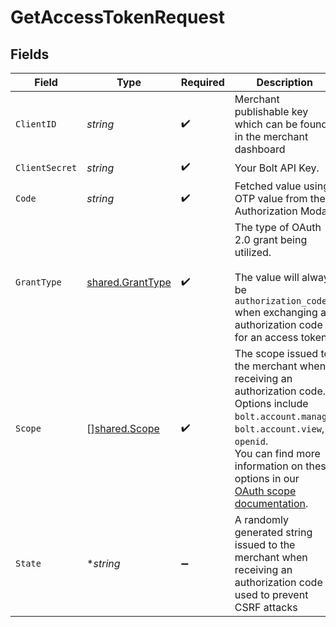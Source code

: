 # GetAccessTokenRequest


## Fields

| Field                                                                                                                                                                                                                                                                                            | Type                                                                                                                                                                                                                                                                                             | Required                                                                                                                                                                                                                                                                                         | Description                                                                                                                                                                                                                                                                                      |
| ------------------------------------------------------------------------------------------------------------------------------------------------------------------------------------------------------------------------------------------------------------------------------------------------ | ------------------------------------------------------------------------------------------------------------------------------------------------------------------------------------------------------------------------------------------------------------------------------------------------ | ------------------------------------------------------------------------------------------------------------------------------------------------------------------------------------------------------------------------------------------------------------------------------------------------ | ------------------------------------------------------------------------------------------------------------------------------------------------------------------------------------------------------------------------------------------------------------------------------------------------ |
| `ClientID`                                                                                                                                                                                                                                                                                       | *string*                                                                                                                                                                                                                                                                                         | :heavy_check_mark:                                                                                                                                                                                                                                                                               | Merchant publishable key which can be found in the merchant dashboard                                                                                                                                                                                                                            |
| `ClientSecret`                                                                                                                                                                                                                                                                                   | *string*                                                                                                                                                                                                                                                                                         | :heavy_check_mark:                                                                                                                                                                                                                                                                               | Your Bolt API Key.                                                                                                                                                                                                                                                                               |
| `Code`                                                                                                                                                                                                                                                                                           | *string*                                                                                                                                                                                                                                                                                         | :heavy_check_mark:                                                                                                                                                                                                                                                                               | Fetched value using OTP value from the Authorization Modal.                                                                                                                                                                                                                                      |
| `GrantType`                                                                                                                                                                                                                                                                                      | [shared.GrantType](../../../pkg/models/shared/granttype.md)                                                                                                                                                                                                                                      | :heavy_check_mark:                                                                                                                                                                                                                                                                               | The type of OAuth 2.0 grant being utilized.<br/><br/>The value will always be `authorization_code` when exchanging an authorization code for an access token.<br/>                                                                                                                               |
| `Scope`                                                                                                                                                                                                                                                                                          | [][shared.Scope](../../../pkg/models/shared/scope.md)                                                                                                                                                                                                                                            | :heavy_check_mark:                                                                                                                                                                                                                                                                               | The scope issued to the merchant when receiving an authorization code.<br/>Options include `bolt.account.manage`, `bolt.account.view`, `openid`.<br/>You can find more information on these options in our<br/>[OAuth scope documentation](https://help.bolt.com/developers/references/bolt-oauth/#scopes).<br/> |
| `State`                                                                                                                                                                                                                                                                                          | **string*                                                                                                                                                                                                                                                                                        | :heavy_minus_sign:                                                                                                                                                                                                                                                                               | A randomly generated string issued to the merchant when receiving an authorization code used to prevent CSRF attacks                                                                                                                                                                             |